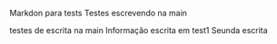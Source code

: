 Markdon para tests
Testes escrevendo na main

testes de escrita na main
Informação escrita em test1 
Seunda escrita
